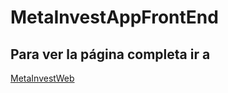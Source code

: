 # MetaInvestAppFrontEnd

## Para ver la página completa ir a 
[MetaInvestWeb](https://javieresmerado.es)
